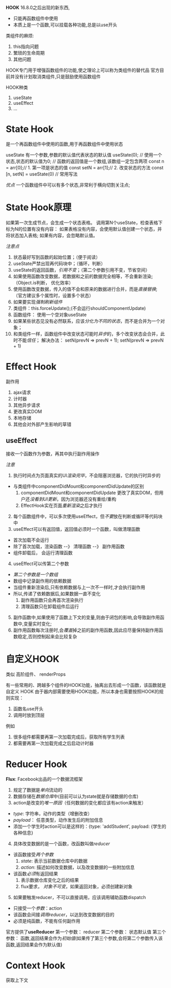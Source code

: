**HOOK**
16.8.0之后出现的新东西,
  - 只能再函数组件中使用
  - 本质上是一个函数,可以挂载各种功能,总是以use开头

类组件的麻烦: 
1. this指向问题
2. 繁琐的生命周期
3. 其他问题

HOOK专门用于增强函数组件的功能,使之理论上可以称为类组件的替代品
官方目前并没有计划取消类组件,只是鼓励使用函数组件

HOOK种类
1. useState
2. useEffect
3. ...

# State Hook
  是一个再函数组件中使用的函数,用于再函数组件中使用状态

  useState
  有一个参数,参数的默认值代表状态的默认值
  useState(0);  // 使用一个状态,状态的默认值为0;
                // 函数的返回值是一个数组,该数组一定包含两项
const n = arr[0];// 1. 第一项是状态的值
const setN = arr[1];// 2. 改变状态的方法
const [n, setN] = useState(0) // 常用写法

*优点*
一个函数组件中可以有多个状态,非常利于横向切割关注点;

# State Hook原理
如果第一次生成节点，会生成一个状态表格。
调用第N个useState，检查表格下标为N的位置有没有内容：
如果表格没有内容，会使用默认值创建一个状态，并将状态加入表格;
如果有内容，会忽略默认值。

*注意点*
1. 状态最好写到函数的起始位置；（便于阅读）
2. useState严禁出现再代码块中；（循环，判断）
3. useState的返回函数，*引用不变*；（第二个参数引用不变，节省空间）
4. 如果使用函数改变数据，若数据和之前的数据完全相等，不会重新渲染;（Object.is判断， 优化效率）
5. 使用函数改变数据，传入的值不会和原来的数据进行合并，而是*直接替换*;（官方建议多个属性时，设置多个状态）
6. 如果要实现*强制刷新组件*
  1. 类组件：this.forceUpdate();(不会运行shouldComponentUpdate)
  2. 函数组件： 使用一个空对象useState
7. 如果某些状态见没有必然联系，应该*分化为不同的状态*，而不是合并为一个对象；
7. 和类组件一样，函数组件中改变状态可能时*异步*的，多个改变状态会合并，此时不能*信任*；
  解决办法： setN(prevN => prevN + 1); setN(prevN => prevN + 1)

# Effect Hook
副作用
1. ajax请求
2. 计时器
3. 其他异步请求
4. 更改真实DOM
5. 本地存储
6. 其他会对外部产生影响的草错

## useEffect
接收一个函数作为参数，再其中执行副作用操作

*注意*
1. 执行时间点为页面真实的UI*渲染完毕*，不会阻塞浏览器，它的执行时异步的
  - 与类组件中componentDidMount和componentDidUpdate的区别
    1. componentDidMount和componentDidUpdate 更改了真实DOM，但用户还*没看到UI更新*，因为浏览器还没有重绘/重构
    2. EffectHook实在页面*重新渲染*之后才执行
2. 每个函数组件中，可以多次使用useEffect，但*不要*放在判断或循环等代码块中
3. useEffect可以有返回值，返回值必须时一个函数，叫做清理函数
  - 首次加载不会运行
  - 除了首次加载，渲染函数 --》 清理函数 --》 副作用函数
  - 组件卸载后， 会运行清理函数
4. useEffect可以传第二个参数
  - *第二个参数是一个数组*
  - 数组中记录副作用的依赖数据
  - 当组件重新渲染后,只有依赖数据与上一次不一样时,才会执行副作用
  - 所以,传递了依赖数据后,如果数据一直不变化
      1. 副作用函数只会再首次渲染执行
      2. 清理函数只在卸载组件后运行
5. 副作函数中,如果使用了函数上下文的变量,则由于闭包的影响,会导致副作用函数中,变量实时变化;
6. 副作用函数每次注册时,会*覆盖*掉之前的副作用函数,因此应尽量保持副作用函数稳定,否则控制起来会比较复杂

# 自定义HOOK

类似 高阶组件、 renderProps

有一些常用的、跨越多个组件的HOOK功能，抽离出去形成一个函数，该函数就是自定义 HOOK
由于器内部需要使用HOOK功能，所以本身也需要按照HOOK的规则实现：
1. 函数名use开头
2. 调用时放到顶层

例如
1. 很多组件都需要再第一次加载完成后，获取所有学生列表
2. 都需要再第一次加载完成之后启动计时器

# Reducer Hook

**Flux**: Facebook出品的一个数据流框架
1. 规定了数据是*单向*流动的
2. 数据存储在*数据仓库*中(目前可以认为state就是存储数据的仓库)
3. action是改变的*唯一原因*（任何数据的变化都应该有action来触发）
  - *type*: 字符串，动作的类型（增删改查）
  - *payload*： 任意类型，动作发生后的附加信息
  - 添加一个学生时action可以是这样的：{type: 'addStudent', payload: {学生的各种信息}
4. 具体改变数据的是一个函数，改函数叫做*reducer*
  - 该函数接受*两个参数*
    1. *state*: 表示当前数据仓库中的数据
    2. *action*: 描述如何改变数据，以及改变数据的一些附加信息
  - 该函数*必须*有返回结果
    1. 表示数据仓库变化之后的结果
    2. flux要求， *对象不可变*，如果返回对象，必须创建新对象
5. 如果要触发reducer，不可以直接调用，应该调用辅助函数dispatch
  - 只接受一个*参数*：action
  - 该函数会间接*调用reducer*，以达到改变数据的目的
  - 必须是纯函数，不能有任何副作用


官方提供了**useReducer**
第一个参数： reducer
第二个参数： 状态默认值
第三个参数： 函数,返回结果会作为*初始值*(如果传了第三个参数,会将第二个参数传入该函数,返回结果会作为默认值)

# Context Hook

获取上下文

